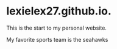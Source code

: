 # lexielex27.github.io.

This is the start to my personal website.

My favorite sports team is the seahawks